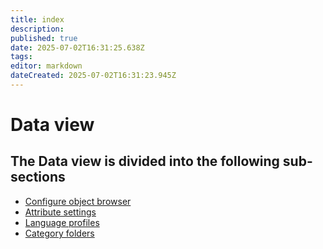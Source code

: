 ```yaml
---
title: index
description: 
published: true
date: 2025-07-02T16:31:25.638Z
tags: 
editor: markdown
dateCreated: 2025-07-02T16:31:23.945Z
---
```


# Data view

## The Data view is divided into the following sub-sections

-   [Configure object browser](./configure-object-browser.md)
-   [Attribute settings](./attribute-settings.md)
-   [Language profiles](./language-profiles.md)
-   [Category folders](category-folders.md)
